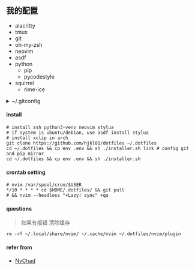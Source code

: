 ## 我的配置

- alacritty
- tmux
- git
- oh-my-zsh
- neovim
- asdf
- python
  - pip
  - pycodestyle
- squirrel
  - rime-ice

<details><summary> ~/.gitconfig </summary>

```shell
# ~/.gitconfig
[pull]
	rebase = false
[user]
	email =
	name =
[filter "lfs"]
	clean = git-lfs clean -- %f
	smudge = git-lfs smudge -- %f
	process = git-lfs filter-process
	required = true
[init]
	defaultBranch = master

[alias]
  lg = log --graph --abbrev-commit --decorate --format=format:'%C(bold blue)%h%C(reset) - %C(bold cyan)%aD%C(reset) %C(bold green)(%ar)%C(reset) %C(white)%s%C(reset) %C(dim white)- %an%C(reset)%C(bold yellow)%d%C(reset)' --all
  lp = log --stat -p

; [http "https://github.com"]
; 	postBuffer = 524288000
; 	proxy = socks5://127.0.0.1:1080
; [https "https://github.com"]
; 	postBuffer = 524288000
; 	proxy = socks5://127.0.0.1:1080

; [url "https://gitclone.com/github.com/"]
[url "https://ghproxy.com/https://github.com/"]
	insteadOf = https://github.com
```

</details>

#### install

```shell
# install zsh python3-venv neovim stylua
# if system is ubuntu/debian, use asdf install stylua
# install xclip in arch
git clone https://github.com/hjkl01/dotfiles ~/.dotfiles
cd ~/.dotfiles && cp env .env && sh ./installer.sh link # config git and pip mirror
cd ~/.dotfiles && cp env .env && sh ./installer.sh
```

#### crontab setting

```shell
# nvim /var/spool/cron/$USER
*/10 * * * * cd $HOME/.dotfiles/ && git pull
# && nvim --headless "+Lazy! sync" +qa
```

#### questions

> 如果有报错 清除缓存

```shell
rm -rf ~/.local/share/nvim/ ~/.cache/nvim ~/.dotfiles/nvim/plugin
```

#### refer from

- [NvChad](https://github.com/NvChad/NvChad)
